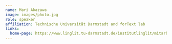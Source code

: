 ```yaml
---
name: Mari Akazawa
image: images/photo.jpg
role: speaker
affiliation: Technische Universität Darmstadt and forText lab
links:
  home-page: https://www.linglit.tu-darmstadt.de/institutlinglit/mitarbeitende/akazawa_linglit/standardseite_akazawa_linglit.de.jsp
---
```



